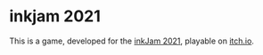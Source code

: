# inkjam 2021

This is a game, developed for the [inkJam 2021](https://itch.io/jam/inkjam-2021), playable on [itch.io](https://skosnowich.itch.io/inkjam-2021).
